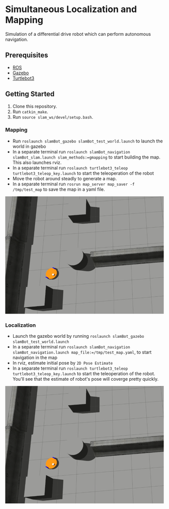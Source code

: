 # Simultaneous Localization and Mapping
Simulation of a differential drive robot which can perform autonomous navigation.

## Prerequisites

* [ROS](http://wiki.ros.org/kinetic)
* [Gazebo](http://wiki.ros.org/gazebo_ros_pkgs)
* [Turtlebot3](https://emanual.robotis.com/docs/en/platform/turtlebot3/overview/)


## Getting Started

1. Clone this repository.
2. Run `catkin_make`.
3. Run `source slam_ws/devel/setup.bash`.

### Mapping
  * Run `roslaunch slamBot_gazebo slamBot_test_world.launch` to launch the world in gazebo
  * In a separate terminal run `roslaunch slamBot_navigation slamBot_slam.launch slam_methods:=gmapping` to start building the map. This also launches rviz.
  * In a separate terminal run `roslaunch turtlebot3_teleop turtlebot3_teleop_key.launch` to start the teleoperation of the robot
  * Move the robot around steadly to generate a map.
  * In a separate terminal run `rosrun map_server map_saver -f /tmp/test_map` to save the map in a yaml file.
  
  [![Mapping the environment by using gmapping](https://raw.githubusercontent.com/OSSome01/Obstacle_Avoidance/master/Obstacle_Avoidance.png)](https://youtu.be/n91CMrL0g-4)
  
### Localization
  * Launch the gazebo world by running `roslaunch slamBot_gazebo slamBot_test_world.launch`
  * In a separate terminal run `roslaunch slamBot_navigation slamBot_navigation.launch map_file:=/tmp/test_map.yaml`, to start navigation in the map
  * In rviz, estimate initial pose by `2D Pose Estimate`
  * In a separate terminal run `roslaunch turtlebot3_teleop turtlebot3_teleop_key.launch` to start the teleoperation of the robot. You'll see that the estimate of robot's pose will coverge pretty quickly.
  
  [![Mapping the environment by using gmapping](https://raw.githubusercontent.com/OSSome01/Obstacle_Avoidance/master/Obstacle_Avoidance.png)](https://youtu.be/MMK123eTdbs)
